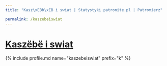 ```yaml
---
title: "Kasz\xEBb\xEB i swiat | Statystyki patronite.pl | Patromierz"

permalink: /kaszebeiswiat
---
```


# [Kaszëbë i swiat](https://patronite.pl/kaszebeiswiat)

{% include profile.md name="kaszebeiswiat" prefix="k" %}
